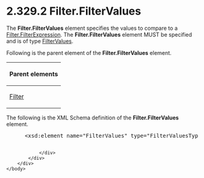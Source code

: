 <html dir="LTR" xmlns:mshelp="http://msdn.microsoft.com/mshelp" xmlns:ddue="http://ddue.schemas.microsoft.com/authoring/2003/5" xmlns:xlink="http://www.w3.org/1999/xlink" xmlns:tool="http://www.microsoft.com/tooltip">
    <head>
        <meta http-equiv="Content-Type" content="text/html; CHARSET=utf-8"></meta>
        <meta name="save" content="history"></meta>
        <title>2.329.2 Filter.FilterValues</title>
        <xml>
            <mshelp:toctitle title="2.329.2 Filter.FilterValues"></mshelp:toctitle>
            <mshelp:rltitle title="[MS-RDL]: Filter.FilterValues"></mshelp:rltitle>
            <mshelp:keyword index="A" term="8da22f74-1dc1-419b-8f80-f22a367d55da"></mshelp:keyword>
            <mshelp:attr name="DCSext.ContentType" value="open specification"></mshelp:attr>
            <mshelp:attr name="AssetID" value="8da22f74-1dc1-419b-8f80-f22a367d55da"></mshelp:attr>
            <mshelp:attr name="TopicType" value="kbRef"></mshelp:attr>
            <mshelp:attr name="DCSext.Title" value="[MS-RDL]: Filter.FilterValues" />
        </xml>
    </head>
    <body>
        <div id="header">
            <h1 class="heading">2.329.2 Filter.FilterValues</h1>
        </div>
        <div id="mainSection">
            <div id="mainBody">
                <div id="allHistory" class="saveHistory"></div>
                <div id="sectionSection0" class="section" name="collapseableSection">
                    

<p>The <b>Filter.FilterValues</b> element specifies the values
to compare to a <a href="6cfe60b1-d7e0-4e1e-807e-0ca41147cc29.htm">Filter.FilterExpression</a>.
The <b>Filter.FilterValues</b> element MUST be specified and is of type <a href="6bd82e79-e154-4159-94ef-b950fbba402d.htm">FilterValues</a>.</p>

<p>Following is the parent element of the <b>Filter.FilterValues</b>
element.</p>

<table>
 <thead>
  <tr>
   <th>
   <p>Parent elements</p>
   </th>
  </tr>
 </thead>
 <tr>
  <td>
  <p><a href="c0f6a66a-1055-4f4d-b1e7-4fc47b588ed2.htm">Filter</a></p>
  </td>
 </tr>
</table>

<p>The following is the XML Schema definition of the <b>Filter.FilterValues</b>
element.</p>

<dl>
<dd>
<div><pre> &lt;xsd:element name=&quot;FilterValues&quot; type=&quot;FilterValuesType&quot; /&gt;
  
</pre></div>
</dd></dl>


                </div>
            </div>
        </div>
    </body>
</html>